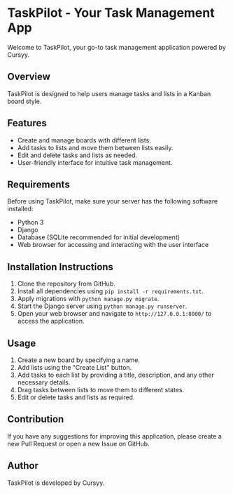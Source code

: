 # TaskPilot - Your Task Management App

Welcome to TaskPilot, your go-to task management application powered by Cursyy.

## Overview

TaskPilot is designed to help users manage tasks and lists in a Kanban board style.

## Features

- Create and manage boards with different lists.
- Add tasks to lists and move them between lists easily.
- Edit and delete tasks and lists as needed.
- User-friendly interface for intuitive task management.

## Requirements

Before using TaskPilot, make sure your server has the following software installed:

- Python 3
- Django
- Database (SQLite recommended for initial development)
- Web browser for accessing and interacting with the user interface

## Installation Instructions

1. Clone the repository from GitHub.
2. Install all dependencies using `pip install -r requirements.txt`.
3. Apply migrations with `python manage.py migrate`.
4. Start the Django server using `python manage.py runserver`.
5. Open your web browser and navigate to `http://127.0.0.1:8000/` to access the application.

## Usage

1. Create a new board by specifying a name.
2. Add lists using the "Create List" button.
3. Add tasks to each list by providing a title, description, and any other necessary details.
4. Drag tasks between lists to move them to different states.
5. Edit or delete tasks and lists as required.

## Contribution

If you have any suggestions for improving this application, please create a new Pull Request or open a new Issue on GitHub.

## Author

TaskPilot is developed by Cursyy.
